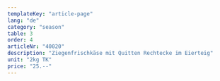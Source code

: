 ```yaml
---
templateKey: "article-page"
lang: "de"
category: "season"
table: 3
order: 4
articleNr: "40020"
description: "Ziegenfrischkäse mit Quitten Rechtecke im Eierteig"
unit: "2kg TK"
price: "25.--"
---
```

